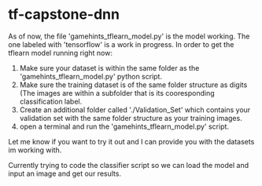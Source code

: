 # tf-capstone-dnn
As of now, the file 'gamehints_tflearn_model.py' is the model working. The one labeled with 'tensorflow' is a work in progress. 
In order to get the tflearn model running right now:

1) Make sure your dataset is within the same folder as the 'gamehints_tflearn_model.py' python script.
2) Make sure the training dataset is of the same folder structure as digits (The images are within a subfolder that is its cooresponding classification label.
3) Create an additional folder called './Validation_Set' which contains your validation  set with the same folder structure as your training images.
4) open a terminal and run the 'gamehints_tflearn_model.py' script.

Let me know if you want to try it out and I can provide you with the datasets im working with.

Currently trying to code the classifier script so we can load the model and input an image and get our results.


